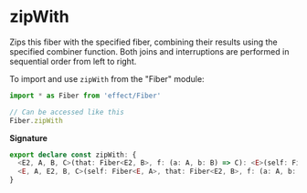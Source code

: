 # zipWith

Zips this fiber with the specified fiber, combining their results using the
specified combiner function. Both joins and interruptions are performed in
sequential order from left to right.

To import and use `zipWith` from the "Fiber" module:

```ts
import * as Fiber from 'effect/Fiber'

// Can be accessed like this
Fiber.zipWith
```

**Signature**

```ts
export declare const zipWith: {
  <E2, A, B, C>(that: Fiber<E2, B>, f: (a: A, b: B) => C): <E>(self: Fiber<E, A>) => Fiber<E2 | E, C>
  <E, A, E2, B, C>(self: Fiber<E, A>, that: Fiber<E2, B>, f: (a: A, b: B) => C): Fiber<E | E2, C>
}
```
